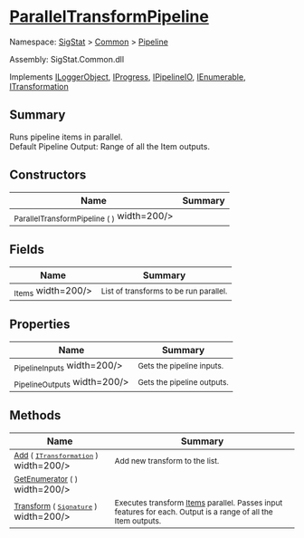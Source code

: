 # [ParallelTransformPipeline](./ParallelTransformPipeline.md)

Namespace: [SigStat]() > [Common](./../README.md) > [Pipeline](./README.md)

Assembly: SigStat.Common.dll

Implements [ILoggerObject](./../ILoggerObject.md), [IProgress](./../Helpers/IProgress.md), [IPipelineIO](./IPipelineIO.md), [IEnumerable](https://docs.microsoft.com/en-us/dotnet/api/System.Collections.IEnumerable), [ITransformation](./../ITransformation.md)

## Summary
Runs pipeline items in parallel.  <br>Default Pipeline Output: Range of all the Item outputs.

## Constructors

| Name | Summary | 
| --- | --- | 
| <sub>ParallelTransformPipeline (  )</sub><img style="cursor:not-allowed;"> width=200/></div>| <sub></sub>| <br>


## Fields

| Name | Summary | 
| --- | --- | 
| <sub>Items</sub><img style="cursor:not-allowed;"> width=200/></div>| <sub>List of transforms to be run parallel.</sub>| <br>


## Properties

| Name | Summary | 
| --- | --- | 
| <sub>PipelineInputs</sub><img style="cursor:not-allowed;"> width=200/></div>| <sub>Gets the pipeline inputs.</sub>| <br>
| <sub>PipelineOutputs</sub><img style="cursor:not-allowed;"> width=200/></div>| <sub>Gets the pipeline outputs.</sub>| <br>


## Methods

| Name | Summary | 
| --- | --- | 
| <sub>[Add](./Methods/ParallelTransformPipeline-100663504.md) ( [`ITransformation`](./../ITransformation.md) )</sub><img style="cursor:not-allowed;"> width=200/></div>| <sub>Add new transform to the list.</sub>| <br>
| <sub>[GetEnumerator](./Methods/ParallelTransformPipeline-100663503.md) (  )</sub><img style="cursor:not-allowed;"> width=200/></div>| <sub></sub>| <br>
| <sub>[Transform](./Methods/ParallelTransformPipeline-100663505.md) ( [`Signature`](./../Signature.md) )</sub><img style="cursor:not-allowed;"> width=200/></div>| <sub>Executes transform [Items](https://github.com/hargitomi97/sigstat/blob/master/docs/md/.md) parallel.  Passes input features for each.  Output is a range of all the Item outputs.</sub>| <br>


